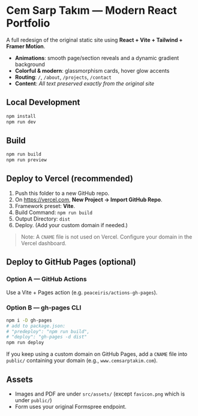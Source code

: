 # Cem Sarp Takım — Modern React Portfolio

A full redesign of the original static site using **React + Vite + Tailwind + Framer Motion**.
- **Animations**: smooth page/section reveals and a dynamic gradient background
- **Colorful & modern**: glassmorphism cards, hover glow accents
- **Routing**: `/`, `/about`, `/projects`, `/contact`
- **Content**: *All text preserved exactly from the original site*

## Local Development

```bash
npm install
npm run dev
```

## Build

```bash
npm run build
npm run preview
```

## Deploy to Vercel (recommended)

1. Push this folder to a new GitHub repo.
2. On https://vercel.com, **New Project → Import GitHub Repo**.
3. Framework preset: **Vite**.
4. Build Command: `npm run build`
5. Output Directory: `dist`
6. Deploy. (Add your custom domain if needed.)

> Note: A `CNAME` file is not used on Vercel. Configure your domain in the Vercel dashboard.

## Deploy to GitHub Pages (optional)

### Option A — GitHub Actions
Use a Vite + Pages action (e.g. `peaceiris/actions-gh-pages`).

### Option B — gh-pages CLI
```bash
npm i -D gh-pages
# add to package.json:
# "predeploy": "npm run build",
# "deploy": "gh-pages -d dist"
npm run deploy
```

If you keep using a custom domain on GitHub Pages, add a `CNAME` file into `public/` containing your domain (e.g., `www.cemsarptakim.com`).

## Assets
- Images and PDF are under `src/assets/` (except `favicon.png` which is under `public/`)
- Form uses your original Formspree endpoint.
